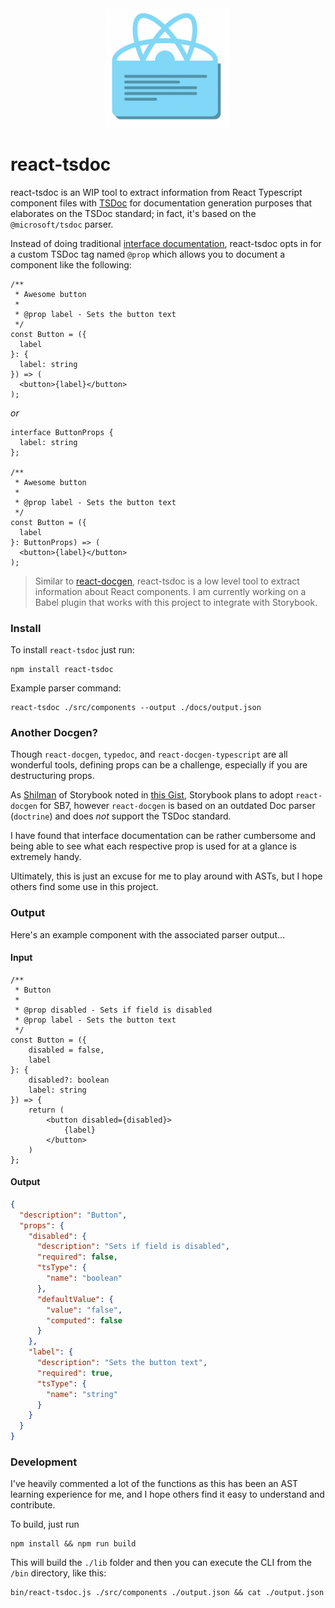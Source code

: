 <div style="text-align: center;">
  <img src="./logo.png" width="200px"/>
</div>


# react-tsdoc

react-tsdoc is an WIP tool to extract information from React Typescript component
files with [TSDoc](https://tsdoc.org) for documentation generation purposes that
elaborates on the TSDoc standard; in fact, it's based on the `@microsoft/tsdoc`
parser.

Instead of doing traditional [interface documentation](https://github.com/microsoft/tsdoc/issues/246#issuecomment-661581283),
react-tsdoc opts in for a custom TSDoc tag named `@prop` which allows you to
document a component like the following:

```tsx
/**
 * Awesome button
 *
 * @prop label - Sets the button text
 */
const Button = ({
  label
}: {
  label: string
}) => (
  <button>{label}</button>
);
```

_or_

```tsx
interface ButtonProps {
  label: string
};

/**
 * Awesome button
 *
 * @prop label - Sets the button text
 */
const Button = ({
  label
}: ButtonProps) => (
  <button>{label}</button>
);
```

> Similar to [react-docgen](https://github.com/reactjs/react-docgen), react-tsdoc
is a low level tool to extract information about React components. I am currently
working on a Babel plugin that works with this project to integrate with Storybook.

### Install

To install `react-tsdoc` just run:

```
npm install react-tsdoc
```

Example parser command:

```
react-tsdoc ./src/components --output ./docs/output.json
```

### Another Docgen?

Though `react-docgen`, `typedoc`, and `react-docgen-typescript` are all wonderful
tools, defining props can be a challenge, especially if you are destructuring props.

As [Shilman](https://gist.github.com/shilman)
of Storybook noted in
[this Gist](https://gist.github.com/shilman/036313ffa3af52ca986b375d90ea46b0),
Storybook plans to adopt `react-docgen` for SB7, however `react-docgen` is based
on an outdated Doc parser (`doctrine`) and does _not_ support the TSDoc standard.

I have found that interface documentation can be rather cumbersome and being able
to see what each respective prop is used for at a glance is extremely handy.

Ultimately, this is just an excuse for me to play around with ASTs, but I hope
others find some use in this project.

### Output

Here's an example component with the associated parser output...

#### Input

```tsx
/**
 * Button
 *
 * @prop disabled - Sets if field is disabled
 * @prop label - Sets the button text
 */
const Button = ({
	disabled = false,
	label
}: {
	disabled?: boolean
	label: string
}) => {
	return (
		<button disabled={disabled}>
			{label}
		</button>
	)
};
```

#### Output

```json
{
  "description": "Button",
  "props": {
    "disabled": {
      "description": "Sets if field is disabled",
      "required": false,
      "tsType": {
        "name": "boolean"
      },
      "defaultValue": {
        "value": "false",
        "computed": false
      }
    },
    "label": {
      "description": "Sets the button text",
      "required": true,
      "tsType": {
        "name": "string"
      }
    }
  }
}
```

### Development

I've heavily commented a lot of the functions as this has been an AST learning
experience for me, and I hope others find it easy to understand and contribute.

To build, just run
```
npm install && npm run build
```

This will build the `./lib` folder and then you can execute the CLI from the `/bin`
directory, like this:

```
bin/react-tsdoc.js ./src/components ./output.json && cat ./output.json
```
